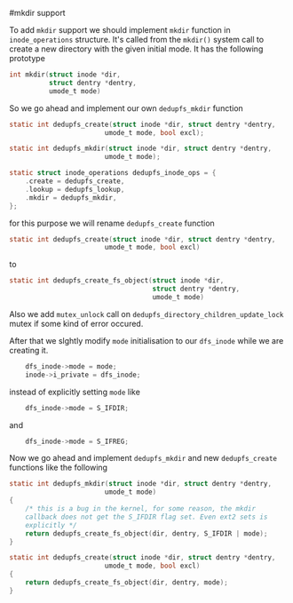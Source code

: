 #mkdir support

To add `mkdir` support we should implement `mkdir` function in
`inode_operations` structure. It's called from the `mkdir()` system 
call to create a new directory with the given initial mode.
It has the following prototype

```c
int mkdir(struct inode *dir,
          struct dentry *dentry,
          umode_t mode)
```

So we go ahead and implement our own `dedupfs_mkdir` function

```c
static int dedupfs_create(struct inode *dir, struct dentry *dentry,
						umode_t mode, bool excl);

static int dedupfs_mkdir(struct inode *dir, struct dentry *dentry,
						umode_t mode);

static struct inode_operations dedupfs_inode_ops = {
	.create = dedupfs_create,
	.lookup = dedupfs_lookup,
	.mkdir = dedupfs_mkdir,
};
```

for this purpose we will rename `dedupfs_create` function

```c
static int dedupfs_create(struct inode *dir, struct dentry *dentry,
						umode_t mode, bool excl)
```

to

```c
static int dedupfs_create_fs_object(struct inode *dir, 
									struct dentry *dentry,
									umode_t mode)
```

Also we add `mutex_unlock` call on 
`dedupfs_directory_children_update_lock` mutex if some kind of error
 occured.

After that we slghtly modify `mode` initialisation to our `dfs_inode` 
while we are creating it.

```c
	dfs_inode->mode = mode;
	inode->i_private = dfs_inode;
```

instead of explicitly setting `mode` like

```c
	dfs_inode->mode = S_IFDIR;
```		

and

```c
	dfs_inode->mode = S_IFREG;
```
		
Now we go ahead and implement `dedupfs_mkdir` and new `dedupfs_create`
functions like the following

```c
static int dedupfs_mkdir(struct inode *dir, struct dentry *dentry,
						umode_t mode)
{
	/* this is a bug in the kernel, for some reason, the mkdir 
	callback does not get the S_IFDIR flag set. Even ext2 sets is 
	explicitly */
	return dedupfs_create_fs_object(dir, dentry, S_IFDIR | mode);
}

static int dedupfs_create(struct inode *dir, struct dentry *dentry,
						umode_t mode, bool excl)
{
	return dedupfs_create_fs_object(dir, dentry, mode);
}
```

